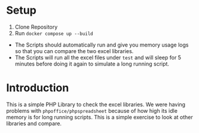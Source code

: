 # Setup
1. Clone Repository
2. Run `docker compose up --build`

* The Scripts should automatically run and give you memory usage logs so that you can compare the two excel libraries.
* The Scripts will run all the excel files under `test` and will sleep for 5 minutes before doing it again to simulate a long running script.

# Introduction
This is a simple PHP Library to check the excel libraries. We were having problems with `phpoffice/phpspreadsheet` because of how high its idle memory is for long running scripts. This is a simple exercise to look at other libraries and compare.
